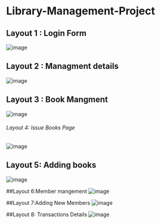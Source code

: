 # Library-Management-Project



## Layout 1 : Login Form
![image](https://github.com/Ragulmoorthi/Library-Management-Project/assets/138356332/99fd3e8d-6235-4c7d-b7ce-e8f521f1569b)

## Layout 2 : Managment details
![image](https://github.com/Ragulmoorthi/Library-Management-Project/assets/138356332/93a41d8d-ce3c-4b3a-91f4-c519eaaf08a2)

## Layout 3 : Book Mangment
![image](https://github.com/Ragulmoorthi/Library-Management-Project/assets/138356332/3dd6c8ec-96a8-455e-9111-db4c3364d15d)

###### Layout 4: Issue Books Page
![image](https://github.com/Ragulmoorthi/Library-Management-Project/assets/138356332/640b61ac-59b8-45be-9a8b-0537661004c7)


## Layout 5: Adding books 
![image](https://github.com/Ragulmoorthi/Library-Management-Project/assets/138356332/9af1685c-8b29-4a3e-b10d-348cc0d8ee9c)

##Layout 6:Member mangement
![image](https://github.com/Ragulmoorthi/Library-Management-Project/assets/138356332/14b1aea3-474c-40c1-a2c2-06a1e36af52a)

##Layout 7:Adding New Members
![image](https://github.com/Ragulmoorthi/Library-Management-Project/assets/138356332/34639900-10b3-480e-8fb9-c766efe78fdc)

##Layout 8: Transactions Details 
![image](https://github.com/Ragulmoorthi/Library-Management-Project/assets/138356332/cc82a8fa-cc58-4cfe-9191-cd76b4f22f44)





